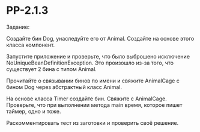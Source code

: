 # PP-2.1.3

Задание:

Создайте бин Dog, унаследуйте его от Animal. Создайте на основе этого класса компонент.

Запустите приложение и проверьте, что было выброшено исключение NoUniqueBeanDefinitionException. Это произошло из-за того, что существует 2 бина с типом Animal.

Прочитайте о связывании бинов по имени и свяжите AnimalCage c бином Dog через абстрактный класс Animal.

На основе класса Timer создайте бин. Свяжите с AnimalCage. Проверьте, что при выполнении метода main время, которое пишет таймер, одно и тоже.

Раскомментировать тест из заготовки и проверить своё решение.